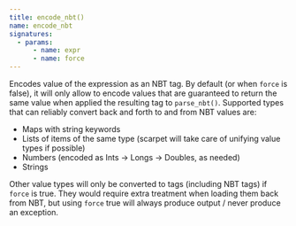 ```yaml
---
title: encode_nbt()
name: encode_nbt
signatures:
  - params:
      - name: expr
      - name: force
---
```


Encodes value of the expression as an NBT tag. By default (or when `force` is
false), it will only allow to encode values that are guaranteed to return the
same value when applied the resulting tag to `parse_nbt()`. Supported types that
can reliably convert back and forth to and from NBT values are:

- Maps with string keywords
- Lists of items of the same type (scarpet will take care of unifying value
  types if possible)
- Numbers (encoded as Ints -> Longs -> Doubles, as needed)
- Strings

Other value types will only be converted to tags (including NBT tags) if `force`
is true. They would require extra treatment when loading them back from NBT, but
using `force` true will always produce output / never produce an exception.
